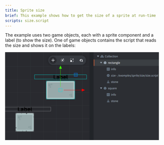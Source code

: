 ```yaml
---
title: Sprite size
brief: This example shows how to get the size of a sprite at run-time
scripts: size.script
---
```


The example uses two game objects, each with a sprite component and a label (to show the size). One of game objects contains the script that reads the size and shows it on the labels:

![size](size.png)
